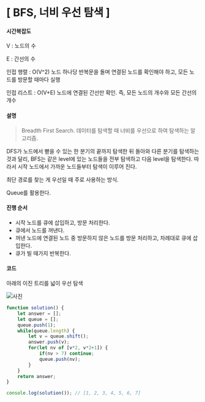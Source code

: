 # [ BFS, 너비 우선 탐색 ]

#### 시간복잡도

V : 노드의 수

E : 간선의 수

인접 행렬 : O(V^2)
노드 하나당 반복문을 돌며 연결된 노드를 확인해야 하고, 모든 노드를 방문할 때마다 실행

인접 리스트 : O(V+E)
노드에 연결된 간선만 확인. 즉, 모든 노드의 개수와 모든 간선의 개수

#### 설명

> Breadth First Search. 데이터를 탐색할 때 너비를 우선으로 하여 탐색하는 알고리즘. 

DFS가 노드에서 뻗을 수 있는 한 분기의 끝까지 탐색한 뒤 돌아와 다른 분기를 탐색하는 것과 달리, BFS는 같은 level에 있는 노드들을 전부 탐색하고 다음 level을 탐색한다. 따라서 시작 노드에서 가까운 노드들부터 탐색이 이루어 진다.

최단 경로를 찾는 게 우선일 때 주로 사용하는 방식.

Queue를 활용한다.

#### 진행 순서

+ 시작 노드를 큐에 삽입하고, 방문 처리한다.
+ 큐에서 노드를 꺼낸다.
+ 꺼낸 노드에 연결된 노드 중 방문하지 않은 노드를 방문 처리하고, 차례대로 큐에 삽입한다.
+ 큐가 빌 때가지 반복한다.

#### 코드

아래의 이진 트리를 넓이 우선 탐색

![사진](/src/bfs.PNG)

```javascript
function solution() {
    let answer = [];
    let queue = [];
    queue.push(1);
    while(queue.length) {
        let v = queue.shift();
        answer.push(v);
        for(let nv of [v*2, v*2+1]) {
            if(nv > 7) continue;
            queue.push(nv);
        }
    }
    return answer;
}

console.log(solution()); // [1, 2, 3, 4, 5, 6, 7]
```

